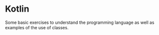 # Kotlin
Some basic exercises to understand the programming language as well as examples of the use of classes.
